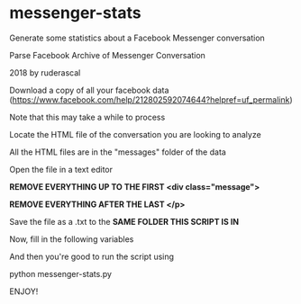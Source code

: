 # messenger-stats
Generate some statistics about a Facebook Messenger conversation

Parse Facebook Archive of Messenger Conversation

2018 by ruderascal

Download a copy of all your facebook data (https://www.facebook.com/help/212802592074644?helpref=uf_permalink)

Note that this may take a while to process


Locate the HTML file of the conversation you are looking to analyze

All the HTML files are in the "messages" folder of the data

Open the file in a text editor

**REMOVE EVERYTHING UP TO THE FIRST \<div class="message">**

**REMOVE EVERYTHING AFTER THE LAST \</p>**


Save the file as a .txt to the **SAME FOLDER THIS SCRIPT IS IN**


Now, fill in the following variables

And then you're good to run the script using

python messenger-stats.py


ENJOY!

